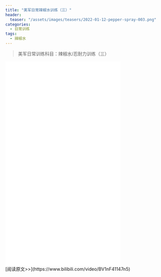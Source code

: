 ```yaml
---
title: "美军日常辣椒水训练（三）"
header:
  teaser: "/assets/images/teasers/2022-01-12-pepper-spray-003.png"
categories:
  - 日常训练
tags:
  - 辣椒水
---
```


>美军日常训练科目：辣椒水/忍耐力训练（三）

<iframe width="360px" height="640px" src="//player.bilibili.com/player.html?aid=297124013&bvid=BV1nF41147n5&cid=544182406&page=1" scrolling="no" border="0" frameborder="no" framespacing="0" allowfullscreen="true"> </iframe>
<br/>
[阅读原文>>](https://www.bilibili.com/video/BV1nF41147n5)
